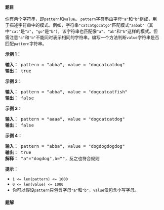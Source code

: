 #### 题目
<p>你有两个字符串，即<code>pattern</code>和<code>value</code>。 <code>pattern</code>字符串由字母<code>&quot;a&quot;</code>和<code>&quot;b&quot;</code>组成，用于描述字符串中的模式。例如，字符串<code>&quot;catcatgocatgo&quot;</code>匹配模式<code>&quot;aabab&quot;</code>（其中<code>&quot;cat&quot;</code>是<code>&quot;a&quot;</code>，<code>&quot;go&quot;</code>是<code>&quot;b&quot;</code>），该字符串也匹配像<code>&quot;a&quot;</code>、<code>&quot;ab&quot;</code>和<code>&quot;b&quot;</code>这样的模式。但需注意<code>&quot;a&quot;</code>和<code>&quot;b&quot;</code>不能同时表示相同的字符串。编写一个方法判断<code>value</code>字符串是否匹配<code>pattern</code>字符串。</p>

<p><strong>示例 1：</strong></p>

<pre><strong>输入：</strong> pattern = &quot;abba&quot;, value = &quot;dogcatcatdog&quot;
<strong>输出：</strong> true
</pre>

<p><strong>示例 2：</strong></p>

<pre><strong>输入：</strong> pattern = &quot;abba&quot;, value = &quot;dogcatcatfish&quot;
<strong>输出：</strong> false
</pre>

<p><strong>示例 3：</strong></p>

<pre><strong>输入：</strong> pattern = &quot;aaaa&quot;, value = &quot;dogcatcatdog&quot;
<strong>输出：</strong> false
</pre>

<p><strong>示例 4：</strong></p>

<pre><strong>输入：</strong> pattern = &quot;abba&quot;, value = &quot;dogdogdogdog&quot;
<strong>输出：</strong> true
<strong>解释：</strong> &quot;a&quot;=&quot;dogdog&quot;,b=&quot;&quot;，反之也符合规则
</pre>

<p><strong>提示：</strong></p>

<ul>
	<li><code>1 &lt;= len(pattern) &lt;= 1000</code></li>
	<li><code>0 &lt;= len(value) &lt;= 1000</code></li>
	<li>你可以假设<code>pattern</code>只包含字母<code>&quot;a&quot;</code>和<code>&quot;b&quot;</code>，<code>value</code>仅包含小写字母。</li>
</ul>


 #### 题解